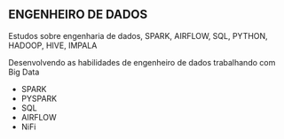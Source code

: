 ## ENGENHEIRO DE DADOS
Estudos sobre engenharia de dados, SPARK, AIRFLOW, SQL, PYTHON, HADOOP, HIVE, IMPALA

Desenvolvendo as habilidades de engenheiro de dados trabalhando com Big Data
- SPARK
- PYSPARK
- SQL
- AIRFLOW
- NiFi
